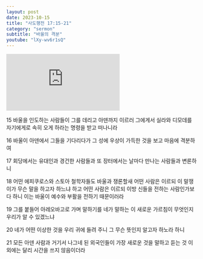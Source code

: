 ```yaml
---
layout: post
date: 2023-10-15
title: "사도행전 17:15-21"
category: "sermon"
subtitle: "바울의 격분"
youtube: "lXy-wv6r1sQ"
---
```


<div class="youtube margin-large">
    <iframe src="https://www.youtube.com/embed/lXy-wv6r1sQ" title="YouTube video player" frameborder="0" allow="accelerometer; autoplay; clipboard-write; encrypted-media; gyroscope; picture-in-picture; web-share" allowfullscreen></iframe>
</div>

15 바울을 인도하는 사람들이 그를 데리고 아덴까지 이르러 그에게서 실라와 디모데를 자기에게로 속히 오게 하라는 명령을 받고 떠나니라  

16 바울이 아덴에서 그들을 기다리다가 그 성에 우상이 가득한 것을 보고 마음에 격분하여

17 회당에서는 유대인과 경건한 사람들과 또 장터에서는 날마다 만나는 사람들과 변론하니

18 어떤 에피쿠로스와 스토아 철학자들도 바울과 쟁론할새 어떤 사람은 이르되 이 말쟁이가 무슨 말을 하고자 하느냐 하고 어떤 사람은 이르되 이방 신들을 전하는 사람인가보다 하니 이는 바울이 예수와 부활을 전하기 때문이러라

19 그를 붙들어 아레오바고로 가며 말하기를 네가 말하는 이 새로운 가르침이 무엇인지 우리가 알 수 있겠느냐

20 네가 어떤 이상한 것을 우리 귀에 들려 주니 그 무슨 뜻인지 알고자 하노라 하니  

21 모든 아덴 사람과 거기서 나그네 된 외국인들이 가장 새로운 것을 말하고 듣는 것 이외에는 달리 시간을 쓰지 않음이더라